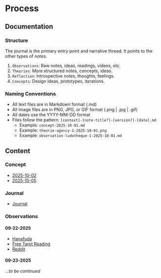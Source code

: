 # Process

## Documentation

### Structure

The journal is the primary entry point and narrative thread. It points to the other types of notes.

1. `Observations`: Raw notes, ideas, readings, videos, etc.
2. `Theories`: More structured notes, concepts, ideas.
3. `Reflection`: Introspective notes, thoughts, feelings.
4. `Concepts`: Design ideas, prototypes, iterations.

### Naming Conventions

- All text files are in Markdown format (.md)
- All image files are in PNG, JPG, or GIF format (.png | .jpg | .gif)
- All dates use the YYYY-MM-DD format
- Files follow the pattern: `[context]-[note-title?]-[version?]-[date].md`
  - Example: `concept-2025-10-01.md`
  - Example: `theorie-agency-1-2025-10-01.png`
  - Example: `observation-ludotheque-1-2025-10-01.md`

## Content

### Concept

- [2025-10-02](2025-10-02-shiner.md)
- [2025-10-05](2025-10-05-entropy-of-trust.md)

### Journal

- [Journal](/process/journal/journal.md)

### Observations

#### 09-22-2025

- [Hanafuda](/process/observations/09-22-2025/hanafuda.md)
- [Free Tarot Reading](/process/observations/09-22-2025/free-tarot-reading.md)
- [Reddit](/process/observations/09-22-2025/reddit.md)

#### 09-23-2025

...*to be continued*
